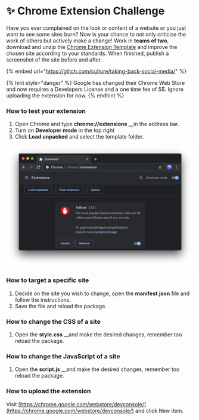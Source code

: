 # ✨ Chrome Extension Challenge

Have you ever complained on the look or content of a website or you just want to see some sites burn? Now is your chance to not only criticise the work of others but actively make a change! Work in **teams of two**, download and unzip the [Chrome Extension Template](https://github.com/jonasjohansson/template-chrome-extension) and improve the chosen site according to your standards. When finished, publish a screenshot of the site before and after.

{% embed url="https://glitch.com/culture/taking-back-social-media/" %}

{% hint style="danger" %}
Google has changed their Chrome Web Store and now requires a Developers License and a one time fee of 5$. Ignore uploading the extension for now.
{% endhint %}

### How to test your extension

1. Open Chrome and type **chrome://extensions** __in the address bar.
2. Turn on **Developer mode** in the top right
3. Click **Load unpacked** and select the template folder.

![](../../../.gitbook/assets/screenshot-2019-09-24-at-21.49.15.png)

### How to target a specific site

1. Decide on the site you wish to change, open the **manifest.json** file and follow the instructions.
2. Save the file and reload the package.

### How to change the CSS of a site

1. Open the **style.css** __and make the desired changes, remember too reload the package.

### How to change the JavaScript of a site

1. Open the **script.js** __and make the desired changes, remember too reload the package.

### How to upload the extension

Visit [https://chrome.google.com/webstore/devconsole/](https://chrome.google.com/webstore/devconsole/) and click New item.



